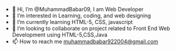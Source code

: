 - 👋 Hi, I’m @MuhammadBabar09, I am Web Developer 
- 👀 I’m interested in Learning, coding, and web designing 
- 🌱 I’m currently learning HTML-5, CSS, javascript
- 💞️ I’m looking to collaborate on project related to Front End Web Development using HTML-5,CSS,Java
- 📫 How to reach me muhammadbabar922004@gmail.com

